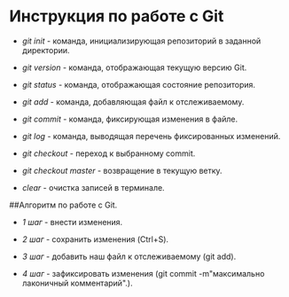 # Инструкция по работе с Git

* *git init* - команда, инициализирующая репозиторий в заданной директории.

* *git version* - команда, отображающая текущую версию Git.

* *git status* - команда, отображающая состояние репозитория.

* *git add* - команда, добавляющая файл к отслеживаемому.

* *git commit* - команда, фиксирующая изменения в файле.

* *git log* - команда, выводящая перечень фиксированных изменений.

* *git checkout* - переход к выбранному commit.

* *git checkout master* - возвращение в текущую ветку.

* *clear* - очистка записей в терминале.

##Алгоритм по работе с Git.

* *1 шаг* - внести изменения.

* *2 шаг* - сохранить изменения (Ctrl+S).

* *3 шаг* - добавить наш файл к отслеживаемому (git add).

* *4 шаг* - зафиксировать изменения (git commit -m"максимально лаконичный комментарий".).